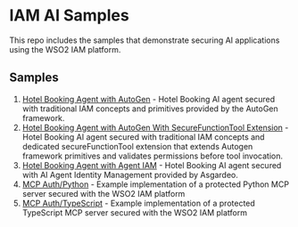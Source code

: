 # IAM AI Samples

This repo includes the samples that demonstrate securing AI applications using the WSO2 IAM platform.

## Samples

1) [Hotel Booking Agent with AutoGen](hotel-booking-agent-autogen/README.md) - Hotel Booking AI agent secured with traditional IAM concepts and primitives provided by the AutoGen framework.
2) [Hotel Booking Agent with AutoGen With SecureFunctionTool Extension](hotel-booking-agent-autogen-with-securetool/README.md) - Hotel Booking AI agent secured with traditional IAM concepts and dedicated secureFunctionTool extension that extends Autogen framework primitives and validates permissions before tool invocation.
3) [Hotel Booking Agent with Agent IAM](hotel-booking-agent-autogen-agent-iam/README.md) - Hotel Booking AI agent secured with AI Agent Identity Management provided by Asgardeo.
4) [MCP Auth/Python](mcp-auth/python/README.md) - Example implementation of a protected Python MCP server secured with the WSO2 IAM platform
5) [MCP Auth/TypeScript](mcp-auth/typescript/README.md) - Example implementation of a protected TypeScript MCP server secured with the WSO2 IAM platform
